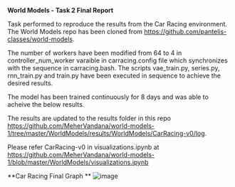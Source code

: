 **World Models - Task 2 Final Report**

Task performed to reproduce the results from the Car Racing environment. The World Models repo has been cloned from https://github.com/pantelis-classes/world-models. 

The number of workers have been modified from 64 to 4 in controller_num_worker varaible in carracing.config file which synchronizes with the sequence in carracing.bash.
The scripts vae_train.py, series.py, rnn_train.py and train.py have been executed in sequence to achieve the desired results.

The model has been trained continuously for 8 days and was able to acheive the below results.

The results are updated to the results folder in this repo https://github.com/MeherVandana/world-models-1/tree/master/WorldModels/results/WorldModels/CarRacing-v0/log.

Please refer CarRacing-v0 in visualizations.ipynb at https://github.com/MeherVandana/world-models-1/blob/master/WorldModels/visualizations.ipynb

**Car Racing Final Graph
**
![image](https://user-images.githubusercontent.com/67869431/117555859-cf6edc80-b030-11eb-9f2a-c2b8b6ea1435.png)

